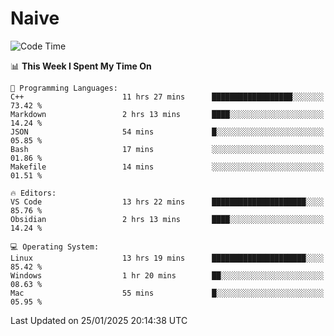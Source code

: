 # Naive
<!-- ## 日拱一卒，功不唐捐 -->
<!-- [![GitHub Streak](https://streak-stats.demolab.com/?user=XiaoXKKK)](https://git.io/streak-stats) -->
<!--START_SECTION:waka-->
![Code Time](http://img.shields.io/badge/Code%20Time-231%20hrs%2044%20mins-blue)

📊 **This Week I Spent My Time On** 

```text
💬 Programming Languages: 
C++                      11 hrs 27 mins      ██████████████████░░░░░░░   73.42 % 
Markdown                 2 hrs 13 mins       ████░░░░░░░░░░░░░░░░░░░░░   14.24 % 
JSON                     54 mins             █░░░░░░░░░░░░░░░░░░░░░░░░   05.85 % 
Bash                     17 mins             ░░░░░░░░░░░░░░░░░░░░░░░░░   01.86 % 
Makefile                 14 mins             ░░░░░░░░░░░░░░░░░░░░░░░░░   01.51 % 

🔥 Editors: 
VS Code                  13 hrs 22 mins      █████████████████████░░░░   85.76 % 
Obsidian                 2 hrs 13 mins       ████░░░░░░░░░░░░░░░░░░░░░   14.24 % 

💻 Operating System: 
Linux                    13 hrs 19 mins      █████████████████████░░░░   85.42 % 
Windows                  1 hr 20 mins        ██░░░░░░░░░░░░░░░░░░░░░░░   08.63 % 
Mac                      55 mins             █░░░░░░░░░░░░░░░░░░░░░░░░   05.95 % 
```


 Last Updated on 25/01/2025 20:14:38 UTC
<!--END_SECTION:waka-->
